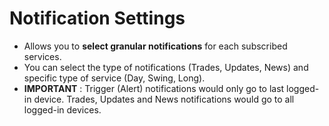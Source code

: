 # **Notification Settings**
  
 
- Allows you to **select granular notifications** for each subscribed services. 
- You can select the type of notifications (Trades, Updates, News) and specific type of service (Day, Swing, Long).
- **IMPORTANT** : Trigger (Alert) notifications would only go to last logged-in device. Trades, Updates and News notifications would go to all logged-in devices.  


